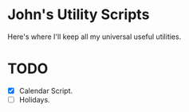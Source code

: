 John's Utility Scripts
======================

Here's where I'll keep all my universal useful utilities.

# TODO
- [x] Calendar Script.
- [ ] Holidays.
